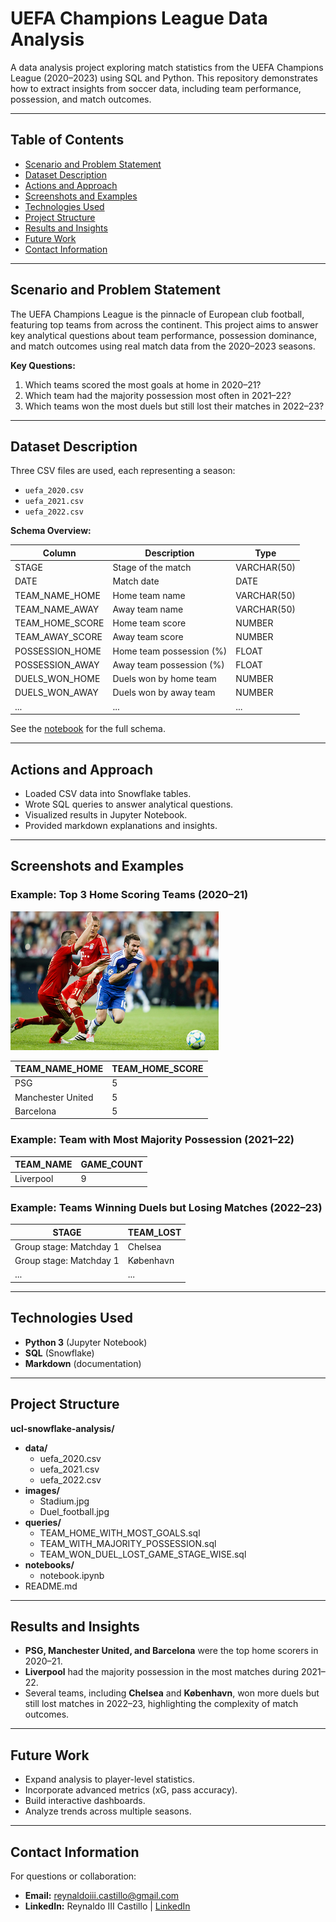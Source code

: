 # UEFA Champions League Data Analysis

A data analysis project exploring match statistics from the UEFA Champions League (2020–2023) using SQL and Python. This repository demonstrates how to extract insights from soccer data, including team performance, possession, and match outcomes.

---

## Table of Contents

- [Scenario and Problem Statement](#scenario-and-problem-statement)
- [Dataset Description](#dataset-description)
- [Actions and Approach](#actions-and-approach)
- [Screenshots and Examples](#screenshots-and-examples)
- [Technologies Used](#technologies-used)
- [Project Structure](#project-structure)
- [Results and Insights](#results-and-insights)
- [Future Work](#future-work)
- [Contact Information](#contact-information)

---

## Scenario and Problem Statement

The UEFA Champions League is the pinnacle of European club football, featuring top teams from across the continent. This project aims to answer key analytical questions about team performance, possession dominance, and match outcomes using real match data from the 2020–2023 seasons.

**Key Questions:**

1. Which teams scored the most goals at home in 2020–21?
2. Which team had the majority possession most often in 2021–22?
3. Which teams won the most duels but still lost their matches in 2022–23?

---

## Dataset Description

Three CSV files are used, each representing a season:

- `uefa_2020.csv`
- `uefa_2021.csv`
- `uefa_2022.csv`

**Schema Overview:**

| Column          | Description              | Type        |
| --------------- | ------------------------ | ----------- |
| STAGE           | Stage of the match       | VARCHAR(50) |
| DATE            | Match date               | DATE        |
| TEAM_NAME_HOME  | Home team name           | VARCHAR(50) |
| TEAM_NAME_AWAY  | Away team name           | VARCHAR(50) |
| TEAM_HOME_SCORE | Home team score          | NUMBER      |
| TEAM_AWAY_SCORE | Away team score          | NUMBER      |
| POSSESSION_HOME | Home team possession (%) | FLOAT       |
| POSSESSION_AWAY | Away team possession (%) | FLOAT       |
| DUELS_WON_HOME  | Duels won by home team   | NUMBER      |
| DUELS_WON_AWAY  | Duels won by away team   | NUMBER      |
| ...             | ...                      | ...         |

See the [notebook](notebooks/notebook.ipynb) for the full schema.

---

## Actions and Approach

- Loaded CSV data into Snowflake tables.
- Wrote SQL queries to answer analytical questions.
- Visualized results in Jupyter Notebook.
- Provided markdown explanations and insights.

---

## Screenshots and Examples

### Example: Top 3 Home Scoring Teams (2020–21)

![Top Home Scorers](images/Duel_football.jpg)

| TEAM_NAME_HOME    | TEAM_HOME_SCORE |
| ----------------- | --------------- |
| PSG               | 5               |
| Manchester United | 5               |
| Barcelona         | 5               |

### Example: Team with Most Majority Possession (2021–22)

| TEAM_NAME | GAME_COUNT |
| --------- | ---------- |
| Liverpool | 9          |

### Example: Teams Winning Duels but Losing Matches (2022–23)

| STAGE                   | TEAM_LOST |
| ----------------------- | --------- |
| Group stage: Matchday 1 | Chelsea   |
| Group stage: Matchday 1 | København |
| ...                     | ...       |

---

## Technologies Used

- **Python 3** (Jupyter Notebook)
- **SQL** (Snowflake)
- **Markdown** (documentation)

---

## Project Structure

**ucl-snowflake-analysis/**

- **data/**
  - uefa_2020.csv
  - uefa_2021.csv
  - uefa_2022.csv
- **images/**
  - Stadium.jpg
  - Duel_football.jpg
- **queries/**
  - TEAM_HOME_WITH_MOST_GOALS.sql
  - TEAM_WITH_MAJORITY_POSSESSION.sql
  - TEAM_WON_DUEL_LOST_GAME_STAGE_WISE.sql
- **notebooks/**
  - notebook.ipynb
- README.md

---

## Results and Insights

- **PSG, Manchester United, and Barcelona** were the top home scorers in 2020–21.
- **Liverpool** had the majority possession in the most matches during 2021–22.
- Several teams, including **Chelsea** and **København**, won more duels but still lost matches in 2022–23, highlighting the complexity of match outcomes.

---

## Future Work

- Expand analysis to player-level statistics.
- Incorporate advanced metrics (xG, pass accuracy).
- Build interactive dashboards.
- Analyze trends across multiple seasons.

---

## Contact Information

For questions or collaboration:

- **Email:** reynaldoiii.castillo@gmail.com
- **LinkedIn:** Reynaldo III Castillo | [LinkedIn](https://www.linkedin.com/in/reynaldo-iii-castillo-975120303)
